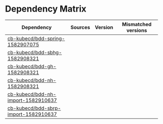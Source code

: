 # Dependency Matrix

Dependency | Sources | Version | Mismatched versions
---------- | ------- | ------- | -------------------
[cb-kubecd/bdd-spring-1582907075](https://github.com/cb-kubecd/bdd-spring-1582907075.git) |  | []() | 
[cb-kubecd/bdd-sbhg-1582908321](https://github.com/cb-kubecd/bdd-sbhg-1582908321.git) |  | []() | 
[cb-kubecd/bdd-gh-1582908321](https://github.com/cb-kubecd/bdd-gh-1582908321.git) |  | []() | 
[cb-kubecd/bdd-nh-1582908321](https://github.com/cb-kubecd/bdd-nh-1582908321.git) |  | []() | 
[cb-kubecd/bdd-nh-import-1582910637](https://github.com/cb-kubecd/bdd-nh-import-1582910637.git) |  | []() | 
[cb-kubecd/bdd-sbrp-import-1582910637](https://github.com/cb-kubecd/bdd-sbrp-import-1582910637.git) |  | []() | 
